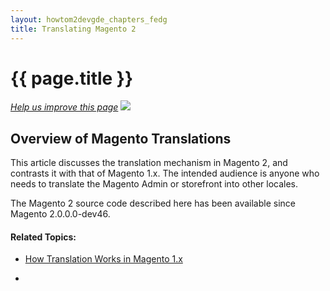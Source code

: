 ```yaml
---
layout: howtom2devgde_chapters_fedg
title: Translating Magento 2
---
```

 
<h1 id="fedg_xlate">{{ page.title }}</h1>

<p><a href="{{ site.githuburl }}m2fedg/xlate/xlate_overview.md" target="_blank"><em>Help us improve this page</em></a>&nbsp;<img src="{{ site.baseurl }}common/images/newWindow.gif"/></p>

<h2 id="fedg_xlate_overview">Overview of Magento Translations</h2>

This article discusses the translation mechanism in Magento 2, and contrasts it with that of Magento 1.x. The intended audience is anyone who needs to translate the Magento Admin or storefront into other locales.

The Magento 2 source code described here has been available since Magento 2.0.0.0-dev46.

#### Related Topics:

*	<a href="{{ site.baseurl }}guides/v1.0/m2fedg/xlate/xlate_mage1.html">How Translation Works in Magento 1.x</a>

*	


